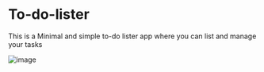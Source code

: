 # To-do-lister
This is a Minimal and simple to-do lister app where you can list and manage your tasks

![image](https://user-images.githubusercontent.com/86983295/191284887-88a1ad32-5d38-45f0-810e-da336bf91638.png)
